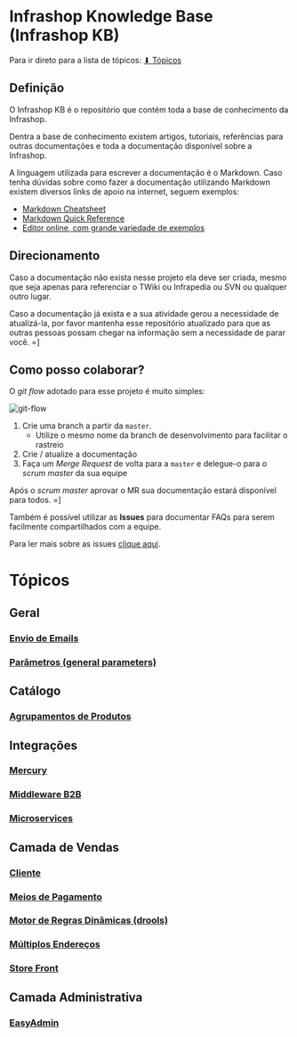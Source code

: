 # Infrashop Knowledge Base (Infrashop KB)

Para ir direto para a lista de tópicos: [⬇ Tópicos](#tópicos)

## Definição
O Infrashop KB é o repositório que contém toda a base de conhecimento da Infrashop.

Dentra a base de conhecimento existem artigos, tutoriais, referências para outras documentações e toda a documentação disponível sobre a Infrashop.

A linguagem utilizada para escrever a documentação é o Markdown. Caso tenha dúvidas sobre como fazer a documentação utilizando Markdown existem diversos links de apoio na internet, seguem exemplos:
*  [Markdown Cheatsheet](https://github.com/adam-p/markdown-here/wiki/Markdown-Cheatsheet)
*  [Markdown Quick Reference](https://en.support.wordpress.com/markdown-quick-reference/)
*  [Editor online, com grande variedade de exemplos](https://stackedit.io/app)

## Direcionamento

Caso a documentação não exista nesse projeto ela deve ser criada, mesmo que seja apenas para referenciar o TWiki ou Infrapedia ou SVN ou qualquer outro lugar.

Caso a documentação já exista e a sua atividade gerou a necessidade de atualizá-la, por favor mantenha esse repositório atualizado para que as outras pessoas possam chegar na informação sem a necessidade de parar você. =]

## Como posso colaborar?

O *git flow* adotado para esse projeto é muito simples:

![git-flow](./git-flow.png)

1.  Crie uma branch a partir da `master`.
    *  Utilize o mesmo nome da branch de desenvolvimento para facilitar o rastreio
2. Crie / atualize a documentação
3. Faça um *Merge Request* de volta para a `master` e delegue-o para o *scrum master* da sua equipe

Após o *scrum master* aprovar o MR sua documentação estará disponível para todos. =]

Também é possível utilizar as **Issues** para documentar FAQs para serem facilmente compartilhados com a equipe.

Para ler mais sobre as issues [clique aqui](issues/README.md).

# Tópicos

## Geral
### [Envio de Emails](emails/README.md)
### [Parâmetros (general parameters)](general-parameter/README.md)


## Catálogo
### [Agrupamentos de Produtos](catalog/agrupamento_produtos/README.md)

## Integrações
### [Mercury](mercury/README.md)
### [Middleware B2B](b2b/README.md)
### [Microservices](microservices/README.md)

## Camada de Vendas
### [Cliente](customer/README.md)
### [Meios de Pagamento](ckout/payments/README.md)
### [Motor de Regras Dinâmicas (drools)](drools/README.md)
### [Múltiplos Endereços](ckout/multiplos-enderecos/README.md)
### [Store Front](storefront/README.md)

## Camada Administrativa
### [EasyAdmin](easyadmin/README.md)
